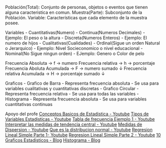 Población(Total): Conjunto de personas, objetos o eventos que tienen alguna caracteristica en comun.
Muestra(Parte): Subconjunto de la Población.
Variable: Características que cada elemento de la muestra posee.

Variables
	- Cuantitativas(Numero)
		- Continua(Numeros Decimales)
			- Ejemplo: El peso o la altura
		- Discreta(Numeros Enteros)
			- Ejemplo: El numero de hijos
	- Cualitativas(Cualidades)
		- Ordinal(Sigue un orden Natural o Jerarquico)
			- Ejemplo: Nivel Socieconomico o nivel educacional
		- Nominal(No Sigue ningun orden)
			- EJemplo: Genero o Color de pelo

Frecuencia Absoluta -> f -> numero
Frecuencia relativa -> h -> porcentaje
Frecuencia Aboluta Acumulada -> F -> numero sumado ↓
Frecuencia relativa Acumulada -> H -> porcentaje sumado ↓

Graficos
	- Grafico de Barra
		- Representa frecuencia absoluta
		- Se usa para variables cualitativas y cuantitativas discretas
	- Grafico Circular
		- Representa frecuencia relativa
		- Se usa para todas las variables
	- Histograma
		- Representa frecuencia absoluta
		- Se usa para variables cuantitativas continuas




Apoyo del profe
[Conceptos Basicos de Estadistica - Youtube](https://www.youtube.com/watch?v=Xq3thcQqwbc)
[Tipos de Variables Estadisticas - Youtube](https://www.youtube.com/watch?v=nCszHELuwxk)
[Tabla de frecuencia Ejemplo 1 - Youtube](https://www.youtube.com/watch?v=cyXenZEbGz4)
[Interpretar las medidas de tendencia central - Youtube](https://www.youtube.com/watch?v=JwsfkIy6B_o)
[Medidas de Dispersion - Youtube](https://www.youtube.com/watch?v=BSxdG6XpCwc)
[Que es la distribucion normal - Youtube](https://www.youtube.com/watch?v=phY8Z9-TXCY&t=2s)
[Regresion Lineal Simple Parte 1- Youtube](https://www.youtube.com/watch?v=gfs5bp2j_bA)
[Regresion Lineal Simple Parte 2 - Youtube](https://www.youtube.com/watch?v=LDc1huDUla0)
[10 Graficos Estadisticos - Blog](https://conceptosclaros.com/10-graficos-estadisticos-estadistica-descriptiva-3/)
[Histograma - Blog](https://conceptosclaros.com/histograma-estadistica-grafica1/)